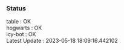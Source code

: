 ### Status


table : OK  
hogwarts : OK  
icy-bot : OK  
Latest Update : 2023-05-18 18:09:16.442102

